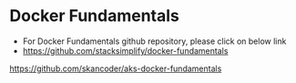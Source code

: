 # Docker Fundamentals
- For Docker Fundamentals github repository, please click on below link
- https://github.com/stacksimplify/docker-fundamentals

https://github.com/skancoder/aks-docker-fundamentals